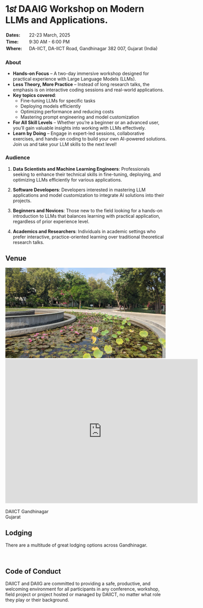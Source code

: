 <style>
.md-content .md-typeset h1 {
    display: none;
}
.table {
    display: table;
}
.row {
    display: table-row;
}
.cell {
    display: table-cell;
    padding: 2px;
    padding-right: 20px;
}
</style>

# 1𝑠𝑡 DAAIG Workshop on Modern LLMs and Applications.

<div class="table">
    <div class="row">
        <div class="cell"><b>Dates:</b></div>
        <div class="cell">22-23 March, 2025</div>
    </div>
    <div class="row">
        <div class="cell"><b>Time:</b></div>
        <div class="cell">9:30 AM - 6:00 PM</div>
    </div>
    <div class="row">
        <div class="cell"><b>Where:</b></div>
        <div class="cell">DA-IICT, DA-IICT Road, Gandhinagar 382
007, Gujarat (India)</div>
    </div>
</div>

### About
- **Hands-on Focus** – A two-day immersive workshop
designed for practical experience with Large
Language Models (LLMs).
- **Less Theory, More Practice** – Instead of long
research talks, the emphasis is on interactive coding
sessions and real-world applications.
- **Key topics covered**:
    - Fine-tuning LLMs for specific tasks
    - Deploying models efficiently
    - Optimizing performance and reducing costs
    - Mastering prompt engineering and model customization  
- **For All Skill Levels** – Whether you’re a beginner or
  an advanced user, you’ll gain valuable insights into
  working with LLMs effectively.
- **Learn by Doing** – Engage in expert-led sessions,
  collaborative exercises, and hands-on coding to build
  your own AI-powered solutions.
  Join us and take your LLM skills to the next level!

### Audience

1. **Data Scientists and Machine Learning Engineers**: Professionals seeking to enhance their technical skills in fine-tuning, deploying, and optimizing LLMs efficiently for various applications.

2. **Software Developers**: Developers interested in mastering LLM applications and model customization to integrate AI solutions into their projects.

3. **Beginners and Novices**: Those new to the field looking for a hands-on introduction to LLMs that balances learning with practical application, regardless of prior experience level.

4. **Academics and Researchers**: Individuals in academic settings who prefer interactive, practice-oriented learning over traditional theoretical research talks.


## Venue

<img src="../images/daiict.jpeg" width=500px>

<iframe src="https://www.google.com/maps/embed?pb=!1m18!1m12!1m3!1d3667.4973993967506!2d72.6263405752167!3d23.1885369790578!2m3!1f0!2f0!3f0!3m2!1i1024!2i768!4f13.1!3m3!1m2!1s0x395c2a3c9618d2c5%3A0xc54de484f986b1fa!2sDA-IICT!5e0!3m2!1sen!2sin!4v1741261913272!5m2!1sen!2sin" width="600" height="450" style="border:0;" allowfullscreen="" loading="lazy" referrerpolicy="no-referrer-when-downgrade"></iframe>

DAIICT Gandhinagar  
Gujarat


## Lodging

There are a multitude of great lodging options across Gandhinagar. 

<br>


## Code of Conduct

DAIICT and DAIIG are committed to providing a safe, productive, and welcoming
environment for all participants in any conference, workshop, field project or
project hosted or managed by DAIICT, no matter what role they play or their
background.

<!---
This page is unfortunately down, so will leave this as a comment for now...

**All participants are required to abide by this [Code of
Conduct](link/to/code/conduct).**
-->
